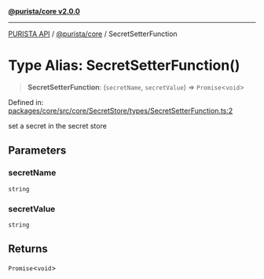 [**@purista/core v2.0.0**](../README.md)

***

[PURISTA API](../../../packages.md) / [@purista/core](../README.md) / SecretSetterFunction

# Type Alias: SecretSetterFunction()

> **SecretSetterFunction**: (`secretName`, `secretValue`) => `Promise`\<`void`\>

Defined in: [packages/core/src/core/SecretStore/types/SecretSetterFunction.ts:2](https://github.com/puristajs/purista/blob/master/packages/core/src/core/SecretStore/types/SecretSetterFunction.ts#L2)

set a secret in the secret store

## Parameters

### secretName

`string`

### secretValue

`string`

## Returns

`Promise`\<`void`\>
